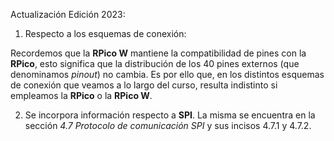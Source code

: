 Actualización Edición 2023: 

1. Respecto a los esquemas de conexión:

Recordemos que la **RPico W** mantiene la compatibilidad de pines con la **RPico**, esto significa que la distribución de los 40 pines externos (que denominamos *pinout*) no cambia. Es por ello que, en los distintos esquemas de conexión que veamos a lo largo del curso, resulta indistinto si empleamos la **RPico** o la **RPico W**.

2. Se incorpora información respecto a **SPI**. La misma se encuentra en la sección *4.7 Protocolo de comunicación SPI* y sus incisos 4.7.1 y 4.7.2. 